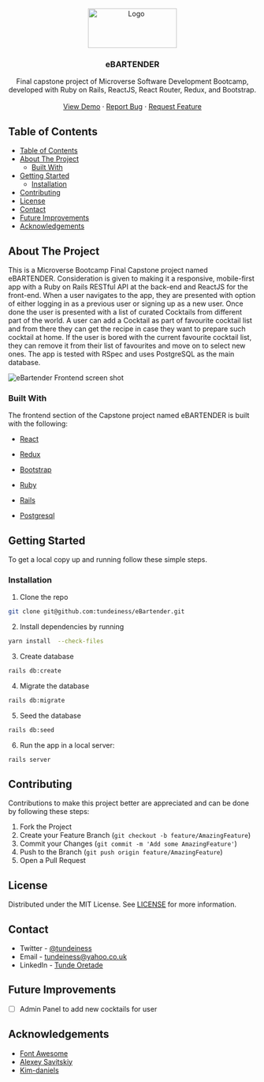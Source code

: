 
<!-- PROJECT LOGO -->
<br />
<p align="center">
  <a href="https://github.com/tundeiness/eBartender">
    <img src="https://user-images.githubusercontent.com/25479050/76873102-9e03e200-686d-11ea-9ff5-a928ff9cc97d.png" alt="Logo" width="180" height="80">
  </a>

  <h3 align="center">eBARTENDER</h3>

  <p align="center">
    Final capstone project of Microverse Software Development Bootcamp, developed with Ruby on Rails, ReactJS, React Router, Redux, and Bootstrap.
    <br />
    <br />
    <a href="https://gentle-harbor-14657.herokuapp.com">View Demo</a>
    ·
    <a href="https://github.com/tundeiness/eBartender/issues">Report Bug</a>
    ·
    <a href="https://github.com/tundeiness/eBartender/issues">Request Feature</a>
  </p>
</p>


<!-- TABLE OF CONTENTS -->
## Table of Contents

- [Table of Contents](#table-of-contents)
- [About The Project](#about-the-project)
  - [Built With](#built-with)
- [Getting Started](#getting-started)
  - [Installation](#installation)
- [Contributing](#contributing)
- [License](#license)
- [Contact](#contact)
- [Future Improvements](#future-improvements)
- [Acknowledgements](#acknowledgements)



<!-- ABOUT THE PROJECT -->
## About The Project

This is a Microverse Bootcamp Final Capstone project named eBARTENDER. Consideration is given to making it a responsive, mobile-first app with a Ruby on Rails RESTful API at the back-end and ReactJS for the front-end.
When a user navigates to the app, they are presented with option of either logging in as a
previous user or signing up as a new user. Once done the user is presented with a list of
curated Cocktails from different part of the world. A user can add a Cocktail
as part of favourite cocktail list and from there they can get the recipe in case
they want to prepare such cocktail at home. If the user is bored with the
current favourite cocktail list, they can remove it from their list of
favourites and move on to select new ones. The app is tested with RSpec and uses PostgreSQL as the main
database.

![eBartender Frontend screen shot](https://user-images.githubusercontent.com/25479050/76782412-8a467600-67b0-11ea-90f4-c6ff1a5975ac.gif)

### Built With

The frontend section of the Capstone project named eBARTENDER is built with the following:

- [React](https://reactjs.org/)

- [Redux](https://redux.js.org/)

- [Bootstrap](bootstrap.com/docs/4.0/)

- [Ruby](https://www.ruby-lang.org/en/)

- [Rails](https://rubyonrails.org/)

- [Postgresql](https://postgresql.org/)

<!-- GETTING STARTED -->
## Getting Started

To get a local copy up and running follow these simple steps.


### Installation

1. Clone the repo

```sh
git clone git@github.com:tundeiness/eBartender.git
```

2. Install dependencies by running

```sh
yarn install  --check-files
```

3. Create database

```sh
rails db:create
```

4. Migrate the database

```sh
rails db:migrate
```

5. Seed the database

```sh
rails db:seed
```

6. Run the app in a local server:

```sh
rails server
```

## Contributing

Contributions to make this project better are appreciated and can be done by following these steps:

1. Fork the Project
2. Create your Feature Branch (`git checkout -b feature/AmazingFeature`)
3. Commit your Changes (`git commit -m 'Add some AmazingFeature'`)
4. Push to the Branch (`git push origin feature/AmazingFeature`)
5. Open a Pull Request

<!-- LICENSE -->
## License

Distributed under the MIT License. See
[LICENSE](https://opensource.org/licenses/MIT) for more information.

<!-- CONTACT -->
## Contact

- Twitter - [@tundeiness](https://twitter.com/tundeiness)
- Email - [tundeiness@yahoo.co.uk](tundeines@yahoo.co.uk)
- LinkedIn - [Tunde Oretade](https://www.linkedin.com/in/tunde-oretade/)

<!-- Project Link: [https://github.com/your_username/repo_name](https://github.com/your_username/repo_name) -->

## Future Improvements

* [ ] Admin Panel to add new cocktails for user


## Acknowledgements

- [Font Awesome](https://fontawesome.com)
- [Alexey Savitskiy](https://www.behance.net/gallery/37706679/Circle-(Landing-page-Dashboard-Mobile-App))
- [Kim-daniels](https://unsplash.com)

<!-- https://github.com/tundeiness/tipsy_bartender -->

<!-- MARKDOWN LINKS & IMAGES -->
<!-- https://www.markdownguide.org/basic-syntax/#reference-style-links -->


[contributors-shield]: https://img.shields.io/github/contributors/tundeiness/eBartender.svg?style=flat-square
[contributors-url]: https://github.com/tundeiness/eBartender/graphs/contributors
[forks-shield]: https://img.shields.io/github/forks/tundeiness/eBartender.svg?style=flat-square
[forks-url]: https://github.com/tundeiness/tundeiness/eBartender/network/members
[stars-shield]: https://img.shields.io/github/stars/tundeiness/eBartender.svg?style=flat-square
[stars-url]: https://github.com/tundeiness/tundeiness/eBartender/stargazers
[issues-shield]: https://img.shields.io/github/issues/tundeiness/eBartender.svg?style=flat-square
[issues-url]: https://github.com/tundeiness/eBartender/issues
[license-shield]: https://img.shields.io/github/license/tundeiness/eBartender.svg?style=flat-square
[license-url]: https://github.com/tundeiness/eBartender/blob/master/LICENSE.txt
[linkedin-shield]: https://img.shields.io/badge/-LinkedIn-black.svg?style=flat-square&logo=linkedin&colorB=555
[linkedin-url]: https://www.linkedin.com/in/tunde-oretade/
[product-screenshot]: images/screenshot.png

